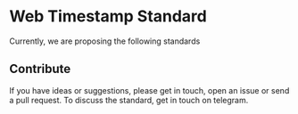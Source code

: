 # Web Timestamp Standard

Currently, we are proposing the following standards

[WebArticleTimestamp]: https://github.com/wordproof/timestamp-standard/blob/master/WebArticleTimestamp.md

## Contribute

If you have ideas or suggestions, please get in touch, open an issue or send a pull request. To discuss the standard, get in touch on telegram.

[WordProof Telegram]: "https://t.me/wordproof"

